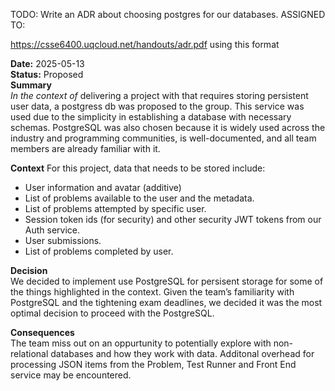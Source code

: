 TODO: Write an ADR about choosing postgres for our databases.
ASSIGNED TO: 

https://csse6400.uqcloud.net/handouts/adr.pdf using this format

**Date:** 2025-05-13 \
**Status:** Proposed \
**Summary** \
*In the context of* delivering a project with that requires storing persistent user data, 
a postgress db was proposed to the group. This service was used due to the simplicity in 
establishing a database with necessary schemas. PostgreSQL was also chosen because it is 
widely used across the industry and programming communities, is well-documented, and all 
team members are already familiar with it.

**Context** 
For this project, data that needs to be stored include: 
- User information and avatar (additive)
- List of problems available to the user and the metadata.
- List of problems attempted by specific user. 
- Session token ids (for security) and other security JWT tokens from our Auth service.
- User submissions. 
- List of problems completed by user. 

**Decision** \
We decided to implement use PostgreSQL for persisent storage for some of the things highlighted in the context. 
Given the team’s familiarity with PostgreSQL and the tightening exam deadlines, we decided it was the most optimal decision to proceed with the PostgreSQL.

**Consequences** \
The team miss out on an oppurtunity to potentially explore with non-relational databases and how they work with data. 
Additonal overhead for processing JSON items from the Problem, Test Runner and Front End service may be encountered. 